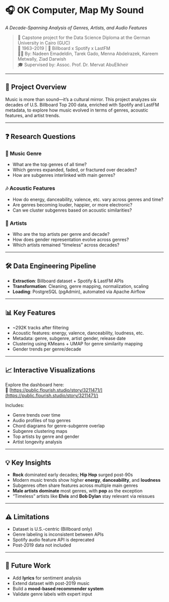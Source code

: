 # 🎧 OK Computer, Map My Sound  
*A Decade-Spanning Analysis of Genres, Artists, and Audio Features*

> 📍 Capstone project for the Data Science Diploma at the German University in Cairo (GUC)  
> 📆 1963–2019 | 🎼 Billboard x Spotify x LastFM  
> 👨‍💻 By: Nadeen Emadeldin, Tarek Gado, Menna Abdelrazek, Kareem Metwally, Ziad Darwish  
> 🎓 Supervised by: Assoc. Prof. Dr. Mervat AbuElkheir  

---

## 🎯 Project Overview

Music is more than sound—it’s a cultural mirror. This project analyzes six decades of U.S. Billboard Top 200 data, enriched with Spotify and LastFM metadata, to explore how music evolved in terms of genres, acoustic features, and artist trends.

---

## ❓ Research Questions

### 🎵 Music Genre
- What are the top genres of all time?
- Which genres expanded, faded, or fractured over decades?
- How are subgenres interlinked with main genres?

### 🎶 Acoustic Features
- How do energy, danceability, valence, etc. vary across genres and time?
- Are genres becoming louder, happier, or more electronic?
- Can we cluster subgenres based on acoustic similarities?

### 👥 Artists
- Who are the top artists per genre and decade?
- How does gender representation evolve across genres?
- Which artists remained “timeless” across decades?

---

## 🛠️ Data Engineering Pipeline

- **Extraction**: Billboard dataset + Spotify & LastFM APIs  
- **Transformation**: Cleaning, genre mapping, normalization, scaling  
- **Loading**: PostgreSQL (pgAdmin), automated via Apache Airflow  

---

## 📊 Key Features

- ~292K tracks after filtering  
- Acoustic features: energy, valence, danceability, loudness, etc.  
- Metadata: genre, subgenre, artist gender, release date  
- Clustering using KMeans + UMAP for genre similarity mapping  
- Gender trends per genre/decade  

---

## 📈 Interactive Visualizations

Explore the dashboard here:  
🔗 [https://public.flourish.studio/story/3211471/](https://public.flourish.studio/story/3211471/)

Includes:
- Genre trends over time  
- Audio profiles of top genres  
- Chord diagrams for genre-subgenre overlap  
- Subgenre clustering maps  
- Top artists by genre and gender  
- Artist longevity analysis  

---

## 💡 Key Insights

- **Rock** dominated early decades; **Hip Hop** surged post-90s  
- Modern music trends show higher **energy**, **danceability**, and **loudness**  
- Subgenres often share features across multiple main genres  
- **Male artists dominate** most genres, with **pop** as the exception  
- “Timeless” artists like **Elvis** and **Bob Dylan** stay relevant via reissues  

---

## ⚠️ Limitations

- Dataset is U.S.-centric (Billboard only)  
- Genre labeling is inconsistent between APIs  
- Spotify audio feature API is deprecated  
- Post-2019 data not included  

---

## 🚀 Future Work

- Add **lyrics** for sentiment analysis  
- Extend dataset with post-2019 music  
- Build a **mood-based recommender system**  
- Validate genre labels with expert input  

